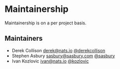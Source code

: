 # Maintainership

Maintainership is on a per project basis.

## Maintainers

- Derek Collison <derek@nats.io> [@derekcollison](https://github.com/derekcollison)
- Stephen Asbury <sasbury@sasbury.com> [@sasbury](https://github.com/sasbury)
- Ivan Kozlovic <ivan@nats.io> [@kozlovic](https://github.com/kozlovic)
